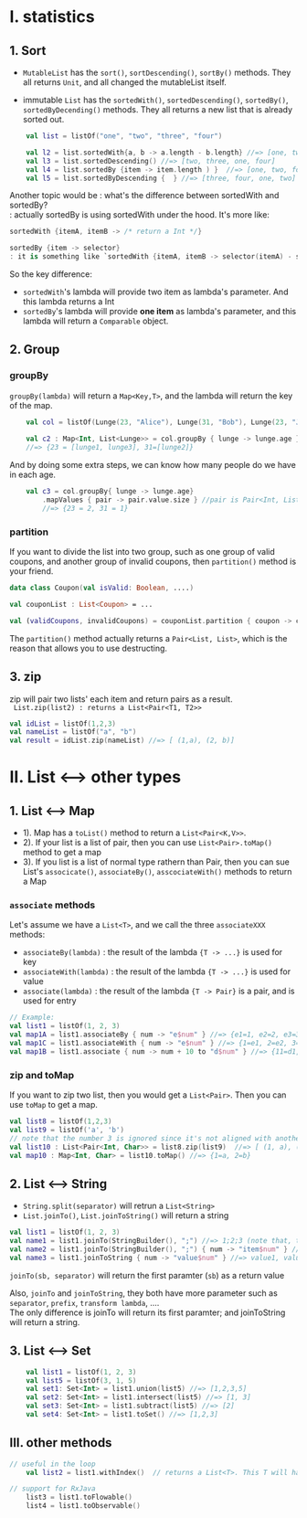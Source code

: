# I. statistics



## 1. Sort

* `MutableList` has the `sort()`, `sortDescending()`, `sortBy()` methods. They all returns `Unit`, and all changed the mutableList itself.

* immutable `List` has the `sortedWith()`, `sortedDescending()`, `sortedBy()`, `sortedByDecending()` methods. They all returns a new list that is already sorted out. 

```kotlin
    val list = listOf("one", "two", "three", "four")

    val l2 = list.sortedWith{a, b -> a.length - b.length} //=> [one, two, four, three]
    val l3 = list.sortedDescending() //=> [two, three, one, four]
    val l4 = list.sortedBy {item -> item.length ) }  //=> [one, two, four, three]
    val l5 = list.sortedByDescending {  } //=> [three, four, one, two]
```

Another topic would be : what's the difference between sortedWith and sortedBy?<br/>
: actually sortedBy is using sortedWith under the hood. It's more like: 
```kotlin
sortedWith {itemA, itemB -> /* return a Int */}

sortedBy {item -> selector}
: it is something like `sortedWith {itemA, itemB -> selector(itemA) - selector(itemB)}` under the hood.
```

So the key difference:
* `sortedWith`'s lambda will provide two item as lambda's parameter. And this lambda returns a Int
* `sortedBy`'s lambda will provide **one item** as lambda's parameter, and this lambda will return a `Comparable` object. 

## 2. Group


### groupBy
`groupBy(lambda)` will return a `Map<Key,T>`, and the lambda will return the key of the map. 

```kotlin
    val col = listOf(Lunge(23, "Alice"), Lunge(31, "Bob"), Lunge(23, "Jim"))
  
    val c2 : Map<Int, List<Lunge>> = col.groupBy { lunge -> lunge.age } 
    //=> {23 = [lunge1, lunge3], 31=[lunge2]}
```

And by doing some extra steps, we can know how many people do we have in each age.

```kotlin
    val c3 = col.groupBy{ lunge -> lunge.age} 
        .mapValues { pair -> pair.value.size } //pair is Pair<Int, List<Lunge>>
        //=> {23 = 2, 31 = 1}
```

### partition
If you want to divide the list into two group, such as one group of valid coupons, and another group of invalid coupons, then `partition()` method is your friend.

```kotlin
data class Coupon(val isValid: Boolean, ....)

val couponList : List<Coupon> = ...

val (validCoupons, invalidCoupons) = couponList.partition { coupon -> coupon.isValid == true}
```

The `partition()` method actually returns a `Pair<List, List>`, which is the reason that allows you to use destructing. 


## 3. zip
zip will pair two lists' each item and return pairs as a result.<br/>
` List.zip(list2) : returns a List<Pair<T1, T2>>`

```kotlin
val idList = listOf(1,2,3)
val nameList = listOf("a", "b")
val result = idList.zip(nameList) //=> [ (1,a), (2, b)]
```

# II. List <--> other types


## 1. List <--> Map
* 1). Map has a `toList()` method to return a `List<Pair<K,V>>`. 
* 2). If your list is a list of pair, then you can use `List<Pair>.toMap()` method to get a map
* 3). If you list is a list of normal type rathern than Pair, then you can sue List's `associcate()`, `associateBy()`, `asscociateWith()` methods to return a Map


### `associate` methods
Let's assume we have a `List<T>`, and we call the three `associateXXX` methods: 
* `associateBy(lambda)` : the result of the lambda `{T -> ...}` is used for key
* `associateWith(lambda)` : the result of the lambda `{T -> ...}` is used for value
* `associate(lambda)` : the result of the lambda `{T -> Pair}` is a pair, and is used for entry

```kotlin
// Example:
val list1 = listOf(1, 2, 3)
val map1A = list1.associateBy { num -> "e$num" } //=> {e1=1, e2=2, e3=3}
val map1C = list1.associateWith { num -> "e$num" } //=> {1=e1, 2=e2, 3=e3}
val map1B = list1.associate { num -> num + 10 to "d$num" } //=> {11=d1, 12=d2, 13=d3}
```

### zip and toMap
If you want to zip two list, then you would get a `List<Pair>`. Then you can use `toMap` to get a map.

```kotlin
val list8 = listOf(1,2,3)
val list9 = listOf('a', 'b')
// note that the number 3 is ignored since it's not aligned with another list
val list10 : List<Pair<Int, Char>> = list8.zip(list9)  //=> [ (1, a), (2, b) ]
val map10 : Map<Int, Char> = list10.toMap() //=> {1=a, 2=b}
```


## 2. List <--> String
* `String.split(separator)` will retrun a `List<String>`
* `List.joinTo()`, `List.joinToString()` will return a string

```kotlin
val list1 = listOf(1, 2, 3)
val name1 = list1.joinTo(StringBuilder(), ";") //=> 1;2;3 (note that, there is no ";" at the end)
val name2 = list1.joinTo(StringBuilder(), ";") { num -> "item$num" } //=> item1;item2;item3
val name3 = list1.joinToString { num -> "value$num" } //=> value1, value2, value3
```

`joinTo(sb, separator)` will return the first paramter (`sb`) as a return value

Also, `joinTo` and `joinToString`, they both have more parameter such as `separator`, `prefix`, `transform lambda`, .... <br/>
The only difference is joinTo will return its first paramter; and joinToString will return a string.

## 3. List <--> Set

```kotlin
    val list1 = listOf(1, 2, 3)
    val list5 = listOf(3, 1, 5)
    val set1: Set<Int> = list1.union(list5) //=> [1,2,3,5]
    val set2: Set<Int> = list1.intersect(list5) //=> [1, 3]
    val set3: Set<Int> = list1.subtract(list5) //=> [2]
    val set4: Set<Int> = list1.toSet() //=> [1,2,3]
```



## III. other methods

```kotlin
// useful in the loop
    val list2 = list1.withIndex()  // returns a List<T>. This T will have index and data in it.

// support for RxJava
    list3 = list1.toFlowable()
    list4 = list1.toObservable()
```
